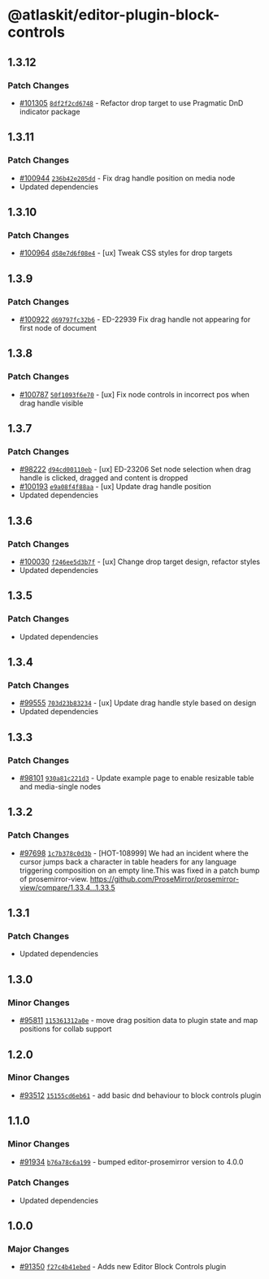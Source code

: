 # @atlaskit/editor-plugin-block-controls

## 1.3.12

### Patch Changes

-   [#101305](https://stash.atlassian.com/projects/CONFCLOUD/repos/confluence-frontend/pull-requests/101305)
    [`8df2f2cd6748`](https://stash.atlassian.com/projects/CONFCLOUD/repos/confluence-frontend/commits/8df2f2cd6748) -
    Refactor drop target to use Pragmatic DnD indicator package

## 1.3.11

### Patch Changes

-   [#100944](https://stash.atlassian.com/projects/CONFCLOUD/repos/confluence-frontend/pull-requests/100944)
    [`236b42e205dd`](https://stash.atlassian.com/projects/CONFCLOUD/repos/confluence-frontend/commits/236b42e205dd) -
    Fix drag handle position on media node
-   Updated dependencies

## 1.3.10

### Patch Changes

-   [#100964](https://stash.atlassian.com/projects/CONFCLOUD/repos/confluence-frontend/pull-requests/100964)
    [`d58e7d6f08e4`](https://stash.atlassian.com/projects/CONFCLOUD/repos/confluence-frontend/commits/d58e7d6f08e4) -
    [ux] Tweak CSS styles for drop targets

## 1.3.9

### Patch Changes

-   [#100922](https://stash.atlassian.com/projects/CONFCLOUD/repos/confluence-frontend/pull-requests/100922)
    [`d69797fc32b6`](https://stash.atlassian.com/projects/CONFCLOUD/repos/confluence-frontend/commits/d69797fc32b6) -
    ED-22939 Fix drag handle not appearing for first node of document

## 1.3.8

### Patch Changes

-   [#100787](https://stash.atlassian.com/projects/CONFCLOUD/repos/confluence-frontend/pull-requests/100787)
    [`50f1093f6e70`](https://stash.atlassian.com/projects/CONFCLOUD/repos/confluence-frontend/commits/50f1093f6e70) -
    [ux] Fix node controls in incorrect pos when drag handle visible

## 1.3.7

### Patch Changes

-   [#98222](https://stash.atlassian.com/projects/CONFCLOUD/repos/confluence-frontend/pull-requests/98222)
    [`d94cd00110eb`](https://stash.atlassian.com/projects/CONFCLOUD/repos/confluence-frontend/commits/d94cd00110eb) -
    [ux] ED-23206 Set node selection when drag handle is clicked, dragged and content is dropped
-   [#100193](https://stash.atlassian.com/projects/CONFCLOUD/repos/confluence-frontend/pull-requests/100193)
    [`e9a08f4f88aa`](https://stash.atlassian.com/projects/CONFCLOUD/repos/confluence-frontend/commits/e9a08f4f88aa) -
    [ux] Update drag handle position
-   Updated dependencies

## 1.3.6

### Patch Changes

-   [#100030](https://stash.atlassian.com/projects/CONFCLOUD/repos/confluence-frontend/pull-requests/100030)
    [`f246ee5d3b7f`](https://stash.atlassian.com/projects/CONFCLOUD/repos/confluence-frontend/commits/f246ee5d3b7f) -
    [ux] Change drop target design, refactor styles
-   Updated dependencies

## 1.3.5

### Patch Changes

-   Updated dependencies

## 1.3.4

### Patch Changes

-   [#99555](https://stash.atlassian.com/projects/CONFCLOUD/repos/confluence-frontend/pull-requests/99555)
    [`703d23b83234`](https://stash.atlassian.com/projects/CONFCLOUD/repos/confluence-frontend/commits/703d23b83234) -
    [ux] Update drag handle style based on design
-   Updated dependencies

## 1.3.3

### Patch Changes

-   [#98101](https://stash.atlassian.com/projects/CONFCLOUD/repos/confluence-frontend/pull-requests/98101)
    [`930a81c221d3`](https://stash.atlassian.com/projects/CONFCLOUD/repos/confluence-frontend/commits/930a81c221d3) -
    Update example page to enable resizable table and media-single nodes

## 1.3.2

### Patch Changes

-   [#97698](https://stash.atlassian.com/projects/CONFCLOUD/repos/confluence-frontend/pull-requests/97698)
    [`1c7b378c0d3b`](https://stash.atlassian.com/projects/CONFCLOUD/repos/confluence-frontend/commits/1c7b378c0d3b) -
    [HOT-108999] We had an incident where the cursor jumps back a character in table headers for any
    language triggering composition on an empty line.This was fixed in a patch bump of
    prosemirror-view. https://github.com/ProseMirror/prosemirror-view/compare/1.33.4...1.33.5

## 1.3.1

### Patch Changes

-   Updated dependencies

## 1.3.0

### Minor Changes

-   [#95811](https://stash.atlassian.com/projects/CONFCLOUD/repos/confluence-frontend/pull-requests/95811)
    [`115361312a0e`](https://stash.atlassian.com/projects/CONFCLOUD/repos/confluence-frontend/commits/115361312a0e) -
    move drag position data to plugin state and map positions for collab support

## 1.2.0

### Minor Changes

-   [#93512](https://stash.atlassian.com/projects/CONFCLOUD/repos/confluence-frontend/pull-requests/93512)
    [`15155cd6eb61`](https://stash.atlassian.com/projects/CONFCLOUD/repos/confluence-frontend/commits/15155cd6eb61) -
    add basic dnd behaviour to block controls plugin

## 1.1.0

### Minor Changes

-   [#91934](https://stash.atlassian.com/projects/CONFCLOUD/repos/confluence-frontend/pull-requests/91934)
    [`b76a78c6a199`](https://stash.atlassian.com/projects/CONFCLOUD/repos/confluence-frontend/commits/b76a78c6a199) -
    bumped editor-prosemirror version to 4.0.0

### Patch Changes

-   Updated dependencies

## 1.0.0

### Major Changes

-   [#91350](https://stash.atlassian.com/projects/CONFCLOUD/repos/confluence-frontend/pull-requests/91350)
    [`f27c4b41ebed`](https://stash.atlassian.com/projects/CONFCLOUD/repos/confluence-frontend/commits/f27c4b41ebed) -
    Adds new Editor Block Controls plugin
